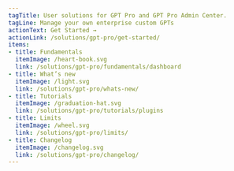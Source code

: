 ```yaml
---
tagTitle: User solutions for GPT Pro and GPT Pro Admin Center.
tagLine: Manage your own enterprise custom GPTs
actionText: Get Started →
actionLink: /solutions/gpt-pro/get-started/
items:
- title: Fundamentals​
  itemImage: /heart-book.svg
  link: /solutions/gpt-pro/fundamentals/dashboard
- title: What’s new
  itemImage: /light.svg
  link: /solutions/gpt-pro/whats-new/
- title: Tutorials
  itemImage: /graduation-hat.svg
  link: /solutions/gpt-pro/tutorials/plugins
- title: Limits
  itemImage: /wheel.svg
  link: /solutions/gpt-pro/limits/
- title: Changelog
  itemImage: /changelog.svg
  link: /solutions/gpt-pro/changelog/
---
```


<Overview />
<Hubspot />
<Clarity />
<GoogleAnalytics />